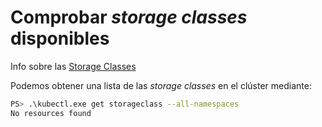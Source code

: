 # Comprobar *storage classes* disponibles

Info sobre las [Storage Classes](https://kubernetes.io/docs/concepts/storage/storage-classes/)

Podemos obtener una lista de las *storage classes* en el clúster mediante:

```bash
PS> .\kubectl.exe get storageclass --all-namespaces
No resources found
```
